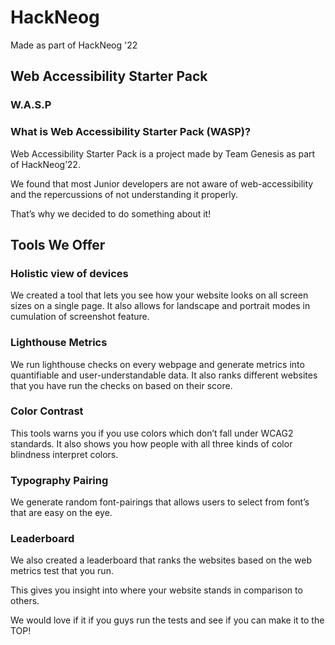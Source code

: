# HackNeog
Made as part of HackNeog '22 

## Web Accessibility Starter Pack
### W.A.S.P

### What is Web Accessibility Starter Pack (WASP)?
Web Accessibility Starter Pack is a project made by Team Genesis as part of HackNeog’22.


We found that most Junior developers are not aware of web-accessibility and the repercussions of not understanding it properly.

That’s why we decided to do something about it!

## Tools We Offer

### Holistic view of  devices
We created a tool that lets you see how your website looks on all screen sizes on a single page.
It also allows for landscape and portrait modes in cumulation of screenshot feature.

### Lighthouse Metrics
We run lighthouse checks on every webpage and generate metrics into quantifiable and user-understandable data. It also ranks different websites that you have run the checks on based on their score.

### Color Contrast
This tools warns you if you use colors which don’t fall under WCAG2 standards.
It also shows you how people with all three kinds of color blindness interpret colors.

### Typography Pairing
We generate random font-pairings that allows users to select from font’s that are easy on the eye.

### Leaderboard
We also created a leaderboard that ranks the websites based on the web metrics test that you run.

This gives you insight into where your website stands in comparison to others.

We would love if it if you guys run the tests and see if you can make it to the TOP!
